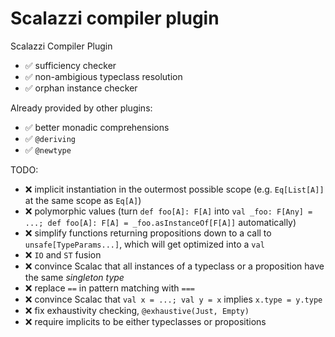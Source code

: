 # Scalazzi compiler plugin

Scalazzi Compiler Plugin
 * :white_check_mark: sufficiency checker
 * :white_check_mark: non-ambigious typeclass resolution
 * :white_check_mark: orphan instance checker

Already provided by other plugins:
 * :white_check_mark: better monadic comprehensions
 * :white_check_mark: `@deriving`
 * :white_check_mark: `@newtype`

TODO:
 * :x: implicit instantiation in the outermost possible scope (e.g. `Eq[List[A]]` at the same scope as `Eq[A]`)
 * :x: polymorphic values (turn `def foo[A]: F[A]` into `val _foo: F[Any] = ...; def foo[A]: F[A] = _foo.asInstanceOf[F[A]]` automatically)
 * :x: simplify functions returning propositions down to a call to `unsafe[TypeParams...]`, which will get optimized into a `val`
 * :x: `IO` and `ST` fusion
 * :x: convince Scalac that all instances of a typeclass or a proposition have the same *singleton type*
 * :x: replace `==` in pattern matching with `===`
 * :x: convince Scalac that `val x = ...; val y = x` implies `x.type = y.type`
 * :x: fix exhaustivity checking, `@exhaustive(Just, Empty)`
 * :x: require implicits to be either typeclasses or propositions